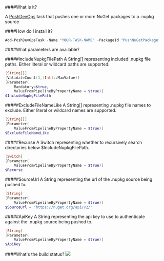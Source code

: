####What is it?

A [PoshDevOps](https://github.com/PoshDevOps/PoshDevOps) task that pushes one or more NuGet packages to a .nupkg source

####How do I install it?

```PowerShell
Add-PoshDevOpsTask -Name "YOUR-TASK-NAME" -PackageId "PushNuGetPackage"
```

####What parameters are available?

#####IncludeNupkgFilePath
A String[] representing included .nupkg file paths. Either literal or wildcard paths are supported.
```PowerShell
[String[]]
[ValidateCount(1,[Int]::MaxValue)]
[Parameter(
    Mandatory=$true,
    ValueFromPipelineByPropertyName = $true)]
$IncludeNupkgFilePath
```

#####ExcludeFileNameLike
A String[] representing .nupkg file names to exclude. Either literal or wildcard names are supported.
```PowerShell
[String[]]
[Parameter(
    ValueFromPipelineByPropertyName = $true)]
$ExcludeFileNameLike
```

#####Recurse
A Switch representing whether to recursively search directories below $IncludeNupkgFilePath.
```PowerShell
[Switch]
[Parameter(
    ValueFromPipelineByPropertyName = $true)]
$Recurse
```

#####SourceUrl
A String representing the url of the .nupkg source being pushed to.
```PowerShell
[String]
[Parameter(
    ValueFromPipelineByPropertyName = $true)]
$SourceUrl = 'https://nuget.org/api/v2/'
```

#####ApiKey
A String representing the api key to use to authenticate against the .nupkg source being pushed to.
```PowerShell
[String]
[Parameter(
    ValueFromPipelineByPropertyName = $true)]
$ApiKey
```

####What's the build status?
![](https://ci.appveyor.com/api/projects/status/ar0nqtlyomlwuhv7?svg=true)


